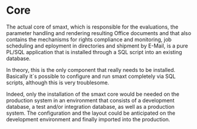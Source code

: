 # Core

The actual core of smaxt, which is responsible for the evaluations, the parameter handling and rendering resulting Office documents and that also contains the mechanisms for rights compliance and monitoring, job scheduling and eployment in directories and shipment by E-Mail, is a pure PL/SQL application that is installed through a SQL script into an existing database.

In theory, this is the only component that really needs to be installed. Basically it´s possible to configure and run smaxt completely via SQL scripts, although this is very troublesome.

Indeed, only the installation of the smaxt core would be needed on the  production system in an environment that consists of a development database, a test and/or integration database, as well as a production system. The configuration and the layout could be anticipated on the development environment and finally imported into the production.

